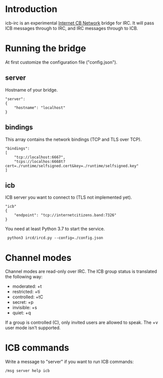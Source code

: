 # Introduction

icb-irc is an experimental [Internet CB Network](http://www.icb.net/) bridge for IRC. It will pass ICB messages through to IRC, and IRC messages through to ICB.

# Running the bridge

At first customize the configuration file ("config.json").

## server

Hostname of your bridge.

	"server":
	{
		"hostname": "localhost"
	}

## bindings

This array contains the network bindings (TCP and TLS over TCP).

	"bindings":
	[
		"tcp://localhost:6667",
		"tcps://localhos:6668t?cert=./runtime/selfsigned.cert&key=./runtime/selfsigned.key"
	]

## icb

ICB server you want to connect to (TLS not implemented yet).

	"icb"
	{
		"endpoint": "tcp://internetcitizens.band:7326"
	}

You need at least Python 3.7 to start the service.

	 python3 ircd/ircd.py --config=./config.json

# Channel modes

Channel modes are read-only over IRC. The ICB group status is translated the following way:

* moderated: +t
* restricted: +ti
* controlled: +tC
* secret: +p
* invisible: +s
* quiet: +q

If a group is controlled (C), only invited users are allowed to speak. The +v user mode isn't supported.

# ICB commands

Write a message to "server" if you want to run ICB commands:

	/msg server help icb
